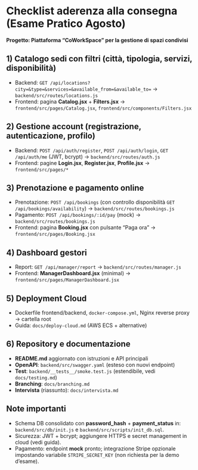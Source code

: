 # Checklist aderenza alla consegna (Esame Pratico Agosto)

**Progetto: Piattaforma “CoWorkSpace” per la gestione di spazi condivisi**

## 1) Catalogo sedi con filtri (città, tipologia, servizi, disponibilità)
- Backend: `GET /api/locations?city=&type=&services=&available_from=&available_to=` → `backend/src/routes/locations.js`
- Frontend: pagina **Catalog.jsx** + **Filters.jsx** → `frontend/src/pages/Catalog.jsx`, `frontend/src/components/Filters.jsx`

## 2) Gestione account (registrazione, autenticazione, profilo)
- Backend: `POST /api/auth/register`, `POST /api/auth/login`, `GET /api/auth/me` (JWT, bcrypt) → `backend/src/routes/auth.js`
- Frontend: pagine **Login.jsx**, **Register.jsx**, **Profile.jsx** → `frontend/src/pages/*`

## 3) Prenotazione e pagamento online
- Prenotazione: `POST /api/bookings` (con controllo disponibilità `GET /api/bookings/availability`) → `backend/src/routes/bookings.js`
- Pagamento: `POST /api/bookings/:id/pay` (mock) → `backend/src/routes/bookings.js`
- Frontend: pagina **Booking.jsx** con pulsante “Paga ora” → `frontend/src/pages/Booking.jsx`

## 4) Dashboard gestori
- Report: `GET /api/manager/report` → `backend/src/routes/manager.js`
- Frontend: **ManagerDashboard.jsx** (minimal) → `frontend/src/pages/ManagerDashboard.jsx`

## 5) Deployment Cloud
- Dockerfile frontend/backend, `docker-compose.yml`, Nginx reverse proxy → cartella root
- Guida: `docs/deploy-cloud.md` (AWS ECS + alternative) 

## 6) Repository e documentazione
- **README.md** aggiornato con istruzioni e API principali
- **OpenAPI**: `backend/src/swagger.yaml` (esteso con nuovi endpoint)
- **Test**: `backend/__tests__/smoke.test.js` (estendibile, vedi `docs/testing.md`)
- **Branching**: `docs/branching.md`
- **Intervista** (riassunto): `docs/intervista.md`

## Note importanti
- Schema DB consolidato con **password_hash** + **payment_status** in: `backend/src/db/init.js` e `backend/src/scripts/init_db.sql`.
- Sicurezza: JWT + bcrypt; aggiungere HTTPS e secret management in cloud (vedi guida).
- Pagamento: endpoint **mock** pronto; integrazione Stripe opzionale impostando variabile `STRIPE_SECRET_KEY` (non richiesta per la demo d’esame).

